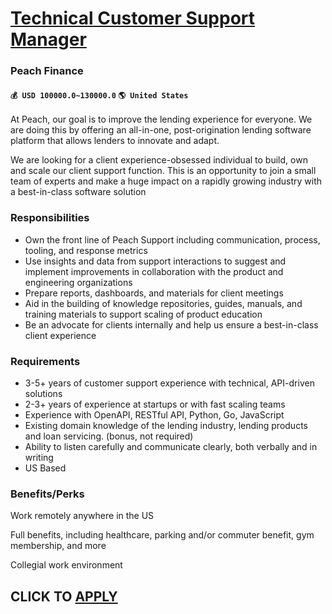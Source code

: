 # [Technical Customer Support Manager](https://www.remotewlb.com/apply/technical-customer-support-manager-90304)  
### Peach Finance  
#### `💰 USD 100000.0~130000.0` `🌎 United States`  

At Peach, our goal is to improve the lending experience for everyone. We are doing this by offering an all-in-one, post-origination lending software platform that allows lenders to innovate and adapt.

We are looking for a client experience-obsessed individual to build, own and scale our client support function. This is an opportunity to join a small team of experts and make a huge impact on a rapidly growing industry with a best-in-class software solution

### Responsibilities

  * Own the front line of Peach Support including communication, process, tooling, and response metrics
  * Use insights and data from support interactions to suggest and implement improvements in collaboration with the product and engineering organizations 
  * Prepare reports, dashboards, and materials for client meetings
  * Aid in the building of knowledge repositories, guides, manuals, and training materials to support scaling of product education 
  * Be an advocate for clients internally and help us ensure a best-in-class client experience

### Requirements

  * 3-5+ years of customer support experience with technical, API-driven solutions
  * 2-3+ years of experience at startups or with fast scaling teams
  * Experience with OpenAPI, RESTful API, Python, Go, JavaScript
  * Existing domain knowledge of the lending industry, lending products and loan servicing. (bonus, not required)
  * Ability to listen carefully and communicate clearly, both verbally and in writing 
  * US Based

### Benefits/Perks

Work remotely anywhere in the US

Full benefits, including healthcare, parking and/or commuter benefit, gym membership, and more

Collegial work environment

  
## CLICK TO [APPLY](https://www.remotewlb.com/apply/technical-customer-support-manager-90304)

